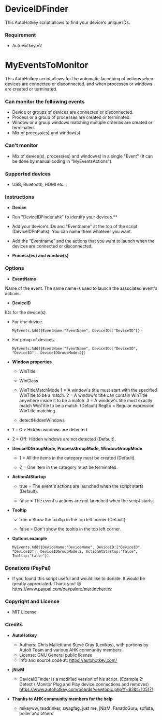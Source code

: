 # DeviceIDFinder
This AutoHotkey script allows to find your device's unique IDs.

### Requirement
* AutoHotkey v2

# MyEventsToMonitor
This AutoHotkey script allows for the automatic launching of actions when devices are connected or disconnected, and when processes or windows are created or terminated.

### Can monitor the following events
* Device or groups of devices are connected or disconnected.
* Process or a group of processes are created or terminated.
* Window or a group windows matching multiple criterias are created or terminated.
* Mix of process(es) and window(s)

### Can't monitor
* Mix of device(s), process(es) and window(s) in a single "Event" (It can be done by manual coding in "MyEventsActions").

### Supported devices
* USB, Bluetooth, HDMI etc...

### Instructions

* **Device**
* Run "DeviceIDFinder.ahk" to identify your devices.**
* Add your device's IDs and "Eventname" at the top of the script (DeviceIDPnP.ahk). You can name them whatever you want.
* Add the "Eventname" and the actions that you want to launch when the devices are connected or disconnected.

* **Process(es) and window(s)**

### Options

* **EventName**

Name of the event. The same name is used to launch the associated event's actions.

* **DeviceID**

IDs for the device(s).

  - For one device.

        MyEvents.Add({EventName:"EventName", DeviceID:["DeviceID"]})
        
  - For group of devices.

        MyEvents.Add({EventName:"EventName", DeviceID:["DeviceID", "DeviceID"], DeviceIDGroupMode:2})
        
* **Window properties**
  - WinTitle
  - WinClass
  - WinTitleMatchMode
      1 = A window's title must start with the specified WinTitle to be a match.
      2 = A window's title can contain WinTitle anywhere inside it to be a match.
      3 = A window's title must exactly match WinTitle to be a match. (Default)
      RegEx = Regular expression WinTitle matching.

  - detectHiddenWindows
* 1 = On:  Hidden windows are detected
* 2 = Off: Hidden windows are not detected (Default).

* **DeviceIDGroupMode, ProcessGroupMode, WindowGroupMode**

  - 1 = All the items in the category must be created (Default).

  - 2 = One item in the category must be terminated.

* **ActionAtStartup**

  - true = The event's actions are launched when the script starts (Default). 

  - false = The event's actions are not launched when the script starts.

* **Tooltip**

  - true = Show the tooltip in the top left corner (Default).

  - false = Don't show the tooltip in the top left corner.

* **Options example**
    
      MyEvents.Add({DeviceName:"DeviceName", DeviceID:["DeviceID", "DeviceID"], DeviceIDGroupMode:2, ActionAtStartup:"false", Tooltip:"false"})

### Donations (PayPal)
  - If you found this script useful and would like to donate. It would be greatly appreciated. Thank you! :smiley:
    https://www.paypal.com/paypalme/martinchartier
  
### Copyright and License
  - MIT License

### Credits
* **AutoHotkey**
  - Authors: Chris Mallett and Steve Gray (Lexikos), with portions by AutoIt Team and various AHK community members.
  - License: GNU General public license
  - Info and source code at: https://autohotkey.com/
* **jNizM**
  - DeviceIDFinder is a modified version of his script. (Example 2: Detect / Monitor Plug and Play device connections and removes)
    https://www.autohotkey.com/boards/viewtopic.php?f=83&t=105171

* **Thanks to AHK community members for the help**
  - mikeyww, teadrinker, swagfag, just me, jNizM, FanaticGuru, sofista, boiler and others.
